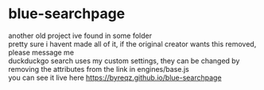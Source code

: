 # blue-searchpage
another old project ive found in some folder <br>
pretty sure i havent made all of it, if the original creator wants this removed, please message me <br>
duckduckgo search uses my custom settings, they can be changed by removing the attributes from the link in engines/base.js <br>
you can see it live here https://byreqz.github.io/blue-searchpage
